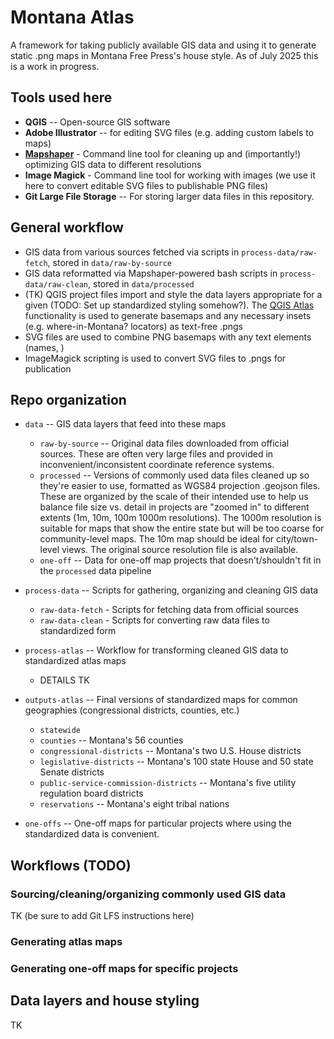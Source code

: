 # Montana Atlas

A framework for taking publicly available GIS data and using it to generate static .png maps in Montana Free Press's house style. As of July 2025 this is a work in progress.

## Tools used here
- **QGIS** -- Open-source GIS software
- **Adobe Illustrator** -- for editing SVG files (e.g. adding custom labels to maps)
- **[Mapshaper](https://github.com/mbloch/mapshaper)** - Command line tool for cleaning up and (importantly!) optimizing GIS data to different resolutions
- **Image Magick** - Command line tool for working with images (we use it here to convert editable SVG files to publishable PNG files)
- **Git Large File Storage** -- For storing larger data files in this repository.

## General workflow

- GIS data from various sources fetched via scripts in `process-data/raw-fetch`, stored in `data/raw-by-source`
- GIS data reformatted via Mapshaper-powered bash scripts in `process-data/raw-clean`, stored in `data/processed`
- (TK) QGIS project files import and style the data layers appropriate for a given (TODO: Set up standardized styling somehow?). The [QGIS Atlas](https://www.qgistutorials.com/en/docs/3/automating_map_creation.html) functionality is used to generate basemaps and any necessary insets (e.g. where-in-Montana? locators) as text-free .pngs
- SVG files are used to combine PNG basemaps with any text elements (names, )
- ImageMagick scripting is used to convert SVG files to .pngs for publication

## Repo organization

- `data` -- GIS data layers that feed into these maps
    - `raw-by-source` -- Original data files downloaded from official sources. These are often very large files and provided in inconvenient/inconsistent coordinate reference systems.
    - `processed` -- Versions of commonly used data files cleaned up so they're easier to use, formatted as WGS84 projection .geojson files. These are organized by the scale of their intended use to help us balance file size vs. detail in projects are "zoomed in" to different extents (1m, 10m, 100m 1000m resolutions). The 1000m resolution is suitable for maps that show the entire state but will be too coarse for community-level maps. The 10m map should be ideal for city/town-level views. The original source resolution file is also available.
    - `one-off` -- Data for one-off map projects that doesn't/shouldn't fit in the `processed` data pipeline

- `process-data` -- Scripts for gathering, organizing and cleaning GIS data
    - `raw-data-fetch` - Scripts for fetching data from official sources
    - `raw-data-clean` - Scripts for converting raw data files to standardized form

- `process-atlas` -- Workflow for transforming cleaned GIS data to standardized atlas maps
    - DETAILS TK

- `outputs-atlas` -- Final versions of standardized maps for common geographies (congressional districts, counties, etc.)
    - `statewide`
    - `counties` -- Montana's 56 counties
    - `congressional-districts` -- Montana's two U.S. House districts
    - `legislative-districts` -- Montana's 100 state House and 50 state Senate districts
    - `public-service-commission-districts` -- Montana's five utility regulation board districts
    - `reservations` -- Montana's eight tribal nations

- `one-offs` -- One-off maps for particular projects where using the standardized data is convenient.

## Workflows (TODO)

### Sourcing/cleaning/organizing commonly used GIS data

TK (be sure to add Git LFS instructions here)

### Generating atlas maps

### Generating one-off maps for specific projects

## Data layers and house styling

TK 